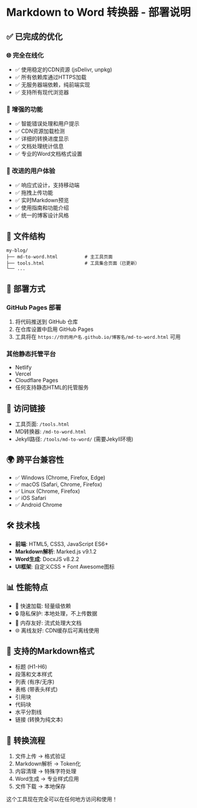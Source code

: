 # Markdown to Word 转换器 - 部署说明

## ✅ 已完成的优化

### 🌐 完全在线化
- ✅ 使用稳定的CDN资源 (jsDelivr, unpkg)
- ✅ 所有依赖库通过HTTPS加载
- ✅ 无服务器端依赖，纯前端实现
- ✅ 支持所有现代浏览器

### 🔧 增强的功能
- ✅ 智能错误处理和用户提示
- ✅ CDN资源加载检测
- ✅ 详细的转换进度显示
- ✅ 文档处理统计信息
- ✅ 专业的Word文档格式设置

### 🎨 改进的用户体验
- ✅ 响应式设计，支持移动端
- ✅ 拖拽上传功能
- ✅ 实时Markdown预览
- ✅ 使用指南和功能介绍
- ✅ 统一的博客设计风格

## 📁 文件结构
```
my-blog/
├── md-to-word.html          # 主工具页面
├── tools.html               # 工具集合页面（已更新）
└── ...
```

## 🚀 部署方式

### GitHub Pages 部署
1. 将代码推送到 GitHub 仓库
2. 在仓库设置中启用 GitHub Pages
3. 工具将在 `https://你的用户名.github.io/博客名/md-to-word.html` 可用

### 其他静态托管平台
- Netlify
- Vercel 
- Cloudflare Pages
- 任何支持静态HTML的托管服务

## 🔗 访问链接
- 工具页面: `/tools.html`
- MD转换器: `/md-to-word.html` 
- Jekyll路径: `/tools/md-to-word/` (需要Jekyll环境)

## 🌍 跨平台兼容性
- ✅ Windows (Chrome, Firefox, Edge)
- ✅ macOS (Safari, Chrome, Firefox)
- ✅ Linux (Chrome, Firefox)
- ✅ iOS Safari
- ✅ Android Chrome

## 🛠️ 技术栈
- **前端**: HTML5, CSS3, JavaScript ES6+
- **Markdown解析**: Marked.js v9.1.2
- **Word生成**: DocxJS v8.2.2
- **UI框架**: 自定义CSS + Font Awesome图标

## 📊 性能特点
- 🚀 快速加载: 轻量级依赖
- 🔒 隐私保护: 本地处理，不上传数据
- 💾 内存友好: 流式处理大文档
- 🌐 离线友好: CDN缓存后可离线使用

## 🎯 支持的Markdown格式
- 标题 (H1-H6)
- 段落和文本样式
- 列表 (有序/无序)
- 表格 (带表头样式)
- 引用块
- 代码块
- 水平分割线
- 链接 (转换为纯文本)

## 🔄 转换流程
1. 文件上传 → 格式验证
2. Markdown解析 → Token化
3. 内容清理 → 特殊字符处理  
4. Word生成 → 专业样式应用
5. 文件下载 → 本地保存

这个工具现在完全可以在任何地方访问和使用！